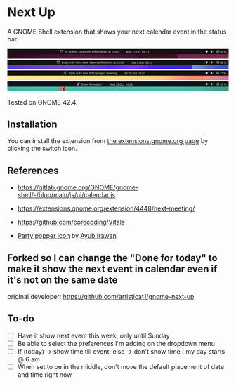 # Next Up
A GNOME Shell extension that shows your next calendar event in the status bar.

![screenshot1](screenshots/screenshot1.png)
![screenshot2](screenshots/screenshot2.png)
![screenshot3](screenshots/screenshot3.png)
![screenshot4](screenshots/screenshot4.png)

Tested on GNOME 42.4.


## Installation
You can install the extension from [the extensions.gnome.org page](https://extensions.gnome.org/extension/5465/next-up/) by clicking the switch icon.


## References
- https://gitlab.gnome.org/GNOME/gnome-shell/-/blob/main/js/ui/calendar.js
- https://extensions.gnome.org/extension/4448/next-meeting/
- https://github.com/corecoding/Vitals

- [Party popper icon](https://www.flaticon.com/free-icon/party-popper_6335608) by [Ayub Irawan](https://www.flaticon.com/authors/ayub-irawan)

## Forked so I can change the "Done for today" to make it show the next event in calendar even if it's not on the same date
original developer: https://github.com/artisticat1/gnome-next-up

## To-do
- [ ] Have it show next event this week, only until Sunday
- [ ] Be able to select the preferences i'm adding on the dropdown menu
- [ ] If (today) -> show time till event; else -> don't show time | my day starts @ 6 am  
- [ ] When set to be in the middle, don't move the default placement of date and time right now